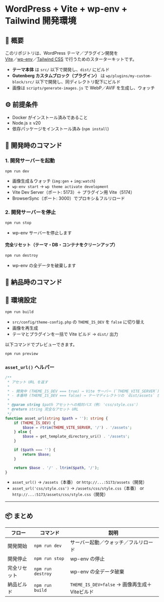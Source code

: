 # WordPress + Vite + wp-env + Tailwind 開発環境

## 📖 概要

このリポジトリは、WordPress テーマ／プラグイン開発を  
[Vite](https://vitejs.dev/)／[wp-env](https://github.com/WordPress/gutenberg/tree/master/packages/env)／[Tailwind CSS](https://tailwindcss.com/) で行うためのスターターキットです。

- **テーマ本体** は `src/` 以下で開発し、`dist/` にビルド
- **Gutenberg カスタムブロック（プラグイン）** は `wp/plugins/my-custom-block/src/` 以下で開発し、同ディレクトリ配下にビルド
- 画像は `scripts/generate-images.js` で WebP／AVIF を生成し、ウォッチ

## ⚙️ 前提条件

- Docker がインストール済みであること
- Node.js ≥ v20
- 依存パッケージをインストール済み (`npm install`)

## 🚀 開発時のコマンド

### 1. 開発サーバーを起動

```bash
npm run dev
```

- 画像生成＆ウォッチ (`img:gen` + `img:watch`)
- `wp-env start` → `wp theme activate development`
- Vite Dev Server（ポート: 5173）＋ プラグイン用 Vite（5174）
- BrowserSync（ポート: 3000）でプロキシ＆フルリロード

### 2. 開発サーバーを停止

```bash
npm run stop
```

- wp-env サーバーを停止します

#### 完全リセット（テーマ・DB・コンテナをクリーンアップ）

```bash
npm run destroy
```

- wp-env の全データを破棄します

## 🎁 納品時のコマンド

## 🔧 環境設定

```bash
npm run build
```

- `src/config/theme-config.php` の `THEME_IS_DEV` を `false` に切り替え
- 画像を再生成
- テーマとプラグインを一括で Vite ビルド → `dist/` 出力

以下コマンドでプレビューできます。

```bash
npm run preview
```

### `asset_url()` ヘルパー

```php
/**
 * アセット URL を返す
 *
 * - 開発中 (THEME_IS_DEV === true) → Vite サーバー (`THEME_VITE_SERVER`) から取得
 * - 本番時 (THEME_IS_DEV === false) → テーマディレクトリの `dist/assets` から取得
 *
 * @param string $path アセットへの相対パス（例: 'css/style.css'）
 * @return string 完全なアセット URL
 */
function asset_url(string $path = ''): string {
    if (THEME_IS_DEV) {
        $base = rtrim(THEME_VITE_SERVER, '/') . '/assets';
    } else {
        $base = get_template_directory_uri() . '/assets';
    }

    if ($path === '') {
        return $base;
    }

    return $base . '/' . ltrim($path, '/');
}
```

- `asset_url()` → `/assets`（本番） or `http://...:5173/assets`（開発）
- `asset_url('css/style.css')` → `/assets/css/style.css`（本番） or `http://...:5173/assets/css/style.css`（開発）

---

## 📦 まとめ

| フロー       | コマンド          | 説明                                          |
| ------------ | ----------------- | --------------------------------------------- |
| 開発開始     | `npm run dev`     | サーバー起動／ウォッチ／フルリロード          |
| 開発停止     | `npm run stop`    | wp-env の停止                                 |
| 完全リセット | `npm run destroy` | wp-env の全データ破棄                         |
| 納品ビルド   | `npm run build`   | `THEME_IS_DEV=false` → 画像再生成＋Viteビルド |
